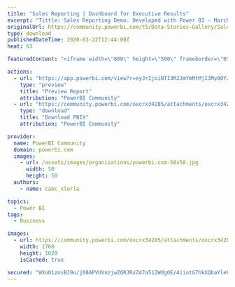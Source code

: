 ```yaml
---
title: "Sales Reporting | Dashboard for Executive Results"
excerpt: "Tittle: Sales Reporting Demo. Developed with Power BI - March 2020 version. Feedback is welcome. Access to report here: https://bit.ly/39adFfq PBIX"
originalUrl: https://community.powerbi.com/t5/Data-Stories-Gallery/Sales-Reporting-Dashboard-for-Executive-Results/m-p/985889
type: download
publishedDateTime: 2020-03-22T12:44:00Z
heat: 63

featuredContent: "<iframe width=\"800\" height=\"500\" frameborder=\"0\" src=\"https://app.powerbi.com/view?r=eyJrIjoiNTI3M2JmYmMtMjI3My00YzUzLWE2MTUtNWIxOWQ3ODEyNDkzIiwidCI6IjEwZWM3OTJjLTU4NzctNGU1ZS05OGE5LTFiMWQ3YTNjM2RlYiIsImMiOjR9\"></iframe>"

actions:
  - url: "https://app.powerbi.com/view?r=eyJrIjoiNTI3M2JmYmMtMjI3My00YzUzLWE2MTUtNWIxOWQ3ODEyNDkzIiwidCI6IjEwZWM3OTJjLTU4NzctNGU1ZS05OGE5LTFiMWQ3YTNjM2RlYiIsImMiOjR9"
    type: "preview"
    title: "Preview Report"
    attribution: "PowerBI Community"
  - url: "https://community.powerbi.com/oxcrx34285/attachments/oxcrx34285/DataStoriesGallery/3543/3/009%20sales_exec_results.pbix"
    type: "download"
    title: "Download PBIX"
    attribution: "PowerBI Community"

provider:
  name: PowerBI Community
  domain: powerbi.com
  images:
    - url: /assets/images/organizations/powerbi.com-50x50.jpg
      width: 50
      height: 50
  authors:
    - name: cabc_xlorla

topics:
  - Power BI
tags:
  - Business

images:
  - url: https://community.powerbi.com/oxcrx34285/attachments/oxcrx34285/DataStoriesGallery/3543/1/Sales%20Reporting%20Demo%20jpeg.jpg
    width: 1768
    height: 1020
    isCached: true

secured: "WXoO1zosBJ9u/j08APVUVnzjwZQRJRxZ47a512WdgOE/4iiutG7hkXQbaYlePvG396KcL9jk1WPA2h/I3DQtaA69NM1byPRZwGGSIGtXBK6P18RyarLIqUOcWDgzVyOhakqlB7m0mpP9MG7yQ0xi0AZol36GSdeBiOLvij63y8VqklqyMlcvaLUMDlyXH2+IHNTvRkAkpBpleJznsaLcEe36LFxyxV2ygNrSM3mVV8MrwQKsxrYLPW6u/964qFdyv+l47ZDmmqtLwli0mSdvQsShez4WwU/aOSZZlvY6DY9/F/UbMYm93GpTxYQUxdcWTVgCJ6SHumo0ggtDYDABJhl+vioQ8KcGJPQ9e91Z1ywn8D5lImThuumtz2/L7NnfVlwZygfODra34tp4NkX+wfwr5EmbiGpujYkLgObnSXs=;G61i4TuMETNOlHqsBdOGlQ=="
---
```


